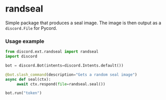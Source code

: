 # randseal
Simple package that produces a seal image. The image is then output as a `discord.File` for Pycord.

### Usage example
```py
from discord.ext.randseal import randseal
import discord

bot = discord.Bot(intents=discord.Intents.default())

@bot.slash_command(description="Gets a random seal image")
async def seal(ctx):
     await ctx.respond(file=randseal.seal())

bot.run("token")
```

